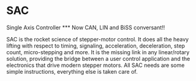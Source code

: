 # SAC
Single Axis Controller  *** Now CAN, LIN and BiSS conversant!!

SAC is the rocket science of stepper-motor control. It does all the heavy lifting with respect to timing, signaling, acceleration, deceleration, step count, micro-stepping and more. It is the missing link in any linear/rotary solution, providing the bridge between a user control application and the electronics that drive modern stepper motors. All SAC needs are some simple instructions, everything else is taken care of.
